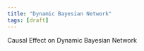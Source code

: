 ```yaml
---
title: "Dynamic Bayesian Network"
tags: [draft]
---
```


Causal Effect on Dynamic Bayesian Network

<!--more-->
